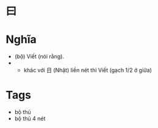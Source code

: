# 曰

# Nghĩa
* (bộ) Viết (nói rằng). 
* + khác với 日 (Nhật) liền nét thì Viết (gạch 1/2 ở giữa)

# Tags
* bộ thủ
*  bộ thủ 4 nét

<script>window.HANZI_FIELD='曰';</script>
